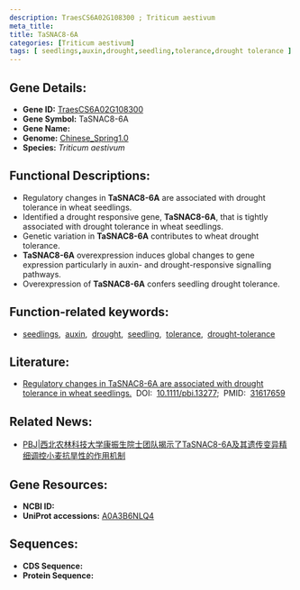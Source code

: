 ```yaml
---
description: TraesCS6A02G108300 ; Triticum aestivum
meta_title:
title: TaSNAC8-6A
categories: [Triticum aestivum]
tags: [ seedlings,auxin,drought,seedling,tolerance,drought tolerance ]
---
```


## Gene Details:
- **Gene ID:**	[TraesCS6A02G108300](https://ensembl.gramene.org/Triticum_aestivum/Gene/Summary?g=TraesCS6A02G108300)
- **Gene Symbol:** TaSNAC8-6A
- **Gene Name:** 
- **Genome:** [Chinese_Spring1.0](https://ensembl.gramene.org/Triticum_aestivum/Info/Index)
- **Species:** *Triticum aestivum*

## Functional Descriptions:
   - Regulatory changes in **TaSNAC8-6A** are associated with drought tolerance in wheat seedlings.
   - Identified a drought responsive gene, **TaSNAC8-6A**, that is tightly associated with drought tolerance in wheat seedlings.
   - Genetic variation in **TaSNAC8-6A** contributes to wheat drought tolerance.
   - **TaSNAC8-6A** overexpression induces global changes to gene expression particularly in auxin- and drought-responsive signalling pathways.
   - Overexpression of **TaSNAC8-6A** confers seedling drought tolerance.

## Function-related keywords:
   - [seedlings](/tags/seedlings/),&nbsp;&nbsp;[auxin](/tags/auxin/),&nbsp;&nbsp;[drought](/tags/drought/),&nbsp;&nbsp;[seedling](/tags/seedling/),&nbsp;&nbsp;[tolerance](/tags/tolerance/),&nbsp;&nbsp;[drought-tolerance](/tags/drought-tolerance/)

## Literature:
   - [Regulatory changes in TaSNAC8-6A are associated with drought tolerance in wheat seedlings.]( https://onlinelibrary.wiley.com/doi/10.1111/pbi.13277)&nbsp;&nbsp;DOI:&nbsp;&nbsp;[10.1111/pbi.13277](https://onlinelibrary.wiley.com/doi/10.1111/pbi.13277);&nbsp;&nbsp;PMID:&nbsp;&nbsp;[31617659](https://pubmed.ncbi.nlm.nih.gov/31617659/)

## Related News:
   - [PBJ|西北农林科技大学康振生院士团队揭示了TaSNAC8-6A及其遗传变异精细调控小麦抗旱性的作用机制](https://mp.weixin.qq.com/s?__biz=Mzg3MDEwNDEyMg==&mid=2247486083&idx=1&sn=7b6e722d3f5a57c51a70af4c3c4e93a4&chksm=ce93a7d6f9e42ec04d11066af941e708692cc453e24d626f5434a354136944f76019d6b740c2&scene=27#wechat_redirect)

## Gene Resources:
- **NCBI ID:**  [](https://www.ncbi.nlm.nih.gov/gene/?term=)
- **UniProt accessions:** [A0A3B6NLQ4](https://www.uniprot.org/uniprotkb/A0A3B6NLQ4/entry)



## Sequences:
- **CDS Sequence:**
- **Protein Sequence:**
